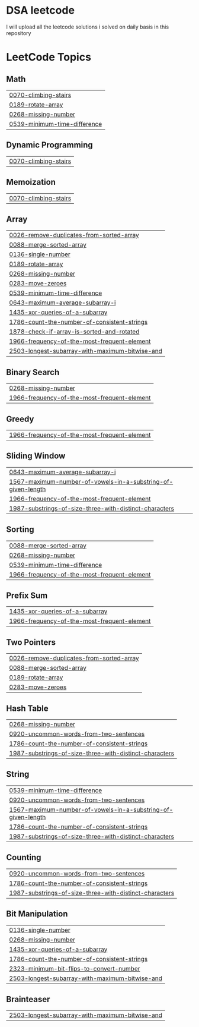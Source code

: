 # DSA leetcode
I will upload all the leetcode solutions i solved on daily basis in this repository

<!---LeetCode Topics Start-->
# LeetCode Topics
## Math
|  |
| ------- |
| [0070-climbing-stairs](https://github.com/Haswanthssch/leetcode/tree/master/0070-climbing-stairs) |
| [0189-rotate-array](https://github.com/Haswanthssch/leetcode/tree/master/0189-rotate-array) |
| [0268-missing-number](https://github.com/Haswanthssch/leetcode/tree/master/0268-missing-number) |
| [0539-minimum-time-difference](https://github.com/Haswanthssch/leetcode/tree/master/0539-minimum-time-difference) |
## Dynamic Programming
|  |
| ------- |
| [0070-climbing-stairs](https://github.com/Haswanthssch/leetcode/tree/master/0070-climbing-stairs) |
## Memoization
|  |
| ------- |
| [0070-climbing-stairs](https://github.com/Haswanthssch/leetcode/tree/master/0070-climbing-stairs) |
## Array
|  |
| ------- |
| [0026-remove-duplicates-from-sorted-array](https://github.com/Haswanthssch/leetcode/tree/master/0026-remove-duplicates-from-sorted-array) |
| [0088-merge-sorted-array](https://github.com/Haswanthssch/leetcode/tree/master/0088-merge-sorted-array) |
| [0136-single-number](https://github.com/Haswanthssch/leetcode/tree/master/0136-single-number) |
| [0189-rotate-array](https://github.com/Haswanthssch/leetcode/tree/master/0189-rotate-array) |
| [0268-missing-number](https://github.com/Haswanthssch/leetcode/tree/master/0268-missing-number) |
| [0283-move-zeroes](https://github.com/Haswanthssch/leetcode/tree/master/0283-move-zeroes) |
| [0539-minimum-time-difference](https://github.com/Haswanthssch/leetcode/tree/master/0539-minimum-time-difference) |
| [0643-maximum-average-subarray-i](https://github.com/Haswanthssch/leetcode/tree/master/0643-maximum-average-subarray-i) |
| [1435-xor-queries-of-a-subarray](https://github.com/Haswanthssch/leetcode/tree/master/1435-xor-queries-of-a-subarray) |
| [1786-count-the-number-of-consistent-strings](https://github.com/Haswanthssch/leetcode/tree/master/1786-count-the-number-of-consistent-strings) |
| [1878-check-if-array-is-sorted-and-rotated](https://github.com/Haswanthssch/leetcode/tree/master/1878-check-if-array-is-sorted-and-rotated) |
| [1966-frequency-of-the-most-frequent-element](https://github.com/Haswanthssch/leetcode/tree/master/1966-frequency-of-the-most-frequent-element) |
| [2503-longest-subarray-with-maximum-bitwise-and](https://github.com/Haswanthssch/leetcode/tree/master/2503-longest-subarray-with-maximum-bitwise-and) |
## Binary Search
|  |
| ------- |
| [0268-missing-number](https://github.com/Haswanthssch/leetcode/tree/master/0268-missing-number) |
| [1966-frequency-of-the-most-frequent-element](https://github.com/Haswanthssch/leetcode/tree/master/1966-frequency-of-the-most-frequent-element) |
## Greedy
|  |
| ------- |
| [1966-frequency-of-the-most-frequent-element](https://github.com/Haswanthssch/leetcode/tree/master/1966-frequency-of-the-most-frequent-element) |
## Sliding Window
|  |
| ------- |
| [0643-maximum-average-subarray-i](https://github.com/Haswanthssch/leetcode/tree/master/0643-maximum-average-subarray-i) |
| [1567-maximum-number-of-vowels-in-a-substring-of-given-length](https://github.com/Haswanthssch/leetcode/tree/master/1567-maximum-number-of-vowels-in-a-substring-of-given-length) |
| [1966-frequency-of-the-most-frequent-element](https://github.com/Haswanthssch/leetcode/tree/master/1966-frequency-of-the-most-frequent-element) |
| [1987-substrings-of-size-three-with-distinct-characters](https://github.com/Haswanthssch/leetcode/tree/master/1987-substrings-of-size-three-with-distinct-characters) |
## Sorting
|  |
| ------- |
| [0088-merge-sorted-array](https://github.com/Haswanthssch/leetcode/tree/master/0088-merge-sorted-array) |
| [0268-missing-number](https://github.com/Haswanthssch/leetcode/tree/master/0268-missing-number) |
| [0539-minimum-time-difference](https://github.com/Haswanthssch/leetcode/tree/master/0539-minimum-time-difference) |
| [1966-frequency-of-the-most-frequent-element](https://github.com/Haswanthssch/leetcode/tree/master/1966-frequency-of-the-most-frequent-element) |
## Prefix Sum
|  |
| ------- |
| [1435-xor-queries-of-a-subarray](https://github.com/Haswanthssch/leetcode/tree/master/1435-xor-queries-of-a-subarray) |
| [1966-frequency-of-the-most-frequent-element](https://github.com/Haswanthssch/leetcode/tree/master/1966-frequency-of-the-most-frequent-element) |
## Two Pointers
|  |
| ------- |
| [0026-remove-duplicates-from-sorted-array](https://github.com/Haswanthssch/leetcode/tree/master/0026-remove-duplicates-from-sorted-array) |
| [0088-merge-sorted-array](https://github.com/Haswanthssch/leetcode/tree/master/0088-merge-sorted-array) |
| [0189-rotate-array](https://github.com/Haswanthssch/leetcode/tree/master/0189-rotate-array) |
| [0283-move-zeroes](https://github.com/Haswanthssch/leetcode/tree/master/0283-move-zeroes) |
## Hash Table
|  |
| ------- |
| [0268-missing-number](https://github.com/Haswanthssch/leetcode/tree/master/0268-missing-number) |
| [0920-uncommon-words-from-two-sentences](https://github.com/Haswanthssch/leetcode/tree/master/0920-uncommon-words-from-two-sentences) |
| [1786-count-the-number-of-consistent-strings](https://github.com/Haswanthssch/leetcode/tree/master/1786-count-the-number-of-consistent-strings) |
| [1987-substrings-of-size-three-with-distinct-characters](https://github.com/Haswanthssch/leetcode/tree/master/1987-substrings-of-size-three-with-distinct-characters) |
## String
|  |
| ------- |
| [0539-minimum-time-difference](https://github.com/Haswanthssch/leetcode/tree/master/0539-minimum-time-difference) |
| [0920-uncommon-words-from-two-sentences](https://github.com/Haswanthssch/leetcode/tree/master/0920-uncommon-words-from-two-sentences) |
| [1567-maximum-number-of-vowels-in-a-substring-of-given-length](https://github.com/Haswanthssch/leetcode/tree/master/1567-maximum-number-of-vowels-in-a-substring-of-given-length) |
| [1786-count-the-number-of-consistent-strings](https://github.com/Haswanthssch/leetcode/tree/master/1786-count-the-number-of-consistent-strings) |
| [1987-substrings-of-size-three-with-distinct-characters](https://github.com/Haswanthssch/leetcode/tree/master/1987-substrings-of-size-three-with-distinct-characters) |
## Counting
|  |
| ------- |
| [0920-uncommon-words-from-two-sentences](https://github.com/Haswanthssch/leetcode/tree/master/0920-uncommon-words-from-two-sentences) |
| [1786-count-the-number-of-consistent-strings](https://github.com/Haswanthssch/leetcode/tree/master/1786-count-the-number-of-consistent-strings) |
| [1987-substrings-of-size-three-with-distinct-characters](https://github.com/Haswanthssch/leetcode/tree/master/1987-substrings-of-size-three-with-distinct-characters) |
## Bit Manipulation
|  |
| ------- |
| [0136-single-number](https://github.com/Haswanthssch/leetcode/tree/master/0136-single-number) |
| [0268-missing-number](https://github.com/Haswanthssch/leetcode/tree/master/0268-missing-number) |
| [1435-xor-queries-of-a-subarray](https://github.com/Haswanthssch/leetcode/tree/master/1435-xor-queries-of-a-subarray) |
| [1786-count-the-number-of-consistent-strings](https://github.com/Haswanthssch/leetcode/tree/master/1786-count-the-number-of-consistent-strings) |
| [2323-minimum-bit-flips-to-convert-number](https://github.com/Haswanthssch/leetcode/tree/master/2323-minimum-bit-flips-to-convert-number) |
| [2503-longest-subarray-with-maximum-bitwise-and](https://github.com/Haswanthssch/leetcode/tree/master/2503-longest-subarray-with-maximum-bitwise-and) |
## Brainteaser
|  |
| ------- |
| [2503-longest-subarray-with-maximum-bitwise-and](https://github.com/Haswanthssch/leetcode/tree/master/2503-longest-subarray-with-maximum-bitwise-and) |
<!---LeetCode Topics End-->
